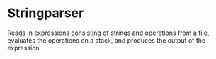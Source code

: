 # Stringparser
Reads in expressions consisting of strings and operations from a file, evaluates the operations on a stack, and produces the output of the expression
